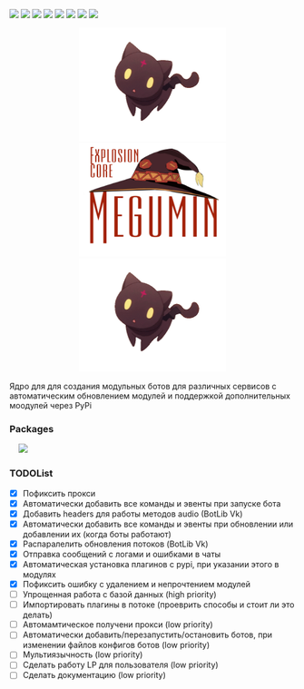 ![](https://img.shields.io/github/pipenv/locked/python-version/EdwardFuchs/MeguminExplosionCore)
![](https://img.shields.io/github/license/EdwardFuchs/MeguminExplosionCore)
![](https://badges.pufler.dev/visits/EdwardFuchs/MeguminExplosionCore)
![](https://img.shields.io/github/repo-size/EdwardFuchs/MeguminExplosionCore)
![](https://img.shields.io/tokei/lines/github/EdwardFuchs/MeguminExplosionCore)
![](https://img.shields.io/scrutinizer/quality/g/EdwardFuchs/MeguminExplosionCore)
![](https://img.shields.io/github/commit-activity/m/EdwardFuchs/MeguminExplosionCore)
![](https://img.shields.io/github/last-commit/EdwardFuchs/MeguminExplosionCore)


<p align="center">
  <img src="https://raw.githubusercontent.com/EdwardFuchs/EdwardFuchs/main/original_clear_2.gif" height="200px" width="260px" />
  <img src="https://raw.githubusercontent.com/EdwardFuchs/EdwardFuchs/main/logo_MEC_2.svg" height="200px" width="260px" />
  <img src="https://raw.githubusercontent.com/EdwardFuchs/EdwardFuchs/main/original_clear_2.gif" height="200px" width="260px" />
</p>

Ядро для для создания модульных ботов для различных сервисов с автоматическим обновлением модулей и поддержкой дополнительных моодулей через PyPi

### Packages
<p>&nbsp;&nbsp;&nbsp;&nbsp;<a href="https://pypi.org/project/watchdog/"><img src="https://img.shields.io/github/pipenv/locked/dependency-version/EdwardFuchs/MeguminExplosionCore/watchdog" /></a></p>

### TODOList
- [X] Пофиксить прокси
- [X] Автоматически добавить все команды и эвенты при запуске бота
- [X] Добавить headers для работы методов audio (BotLib Vk)
- [X] Автоматически добавить все команды и эвенты при обновлении или добавлении их (когда боты работают)
- [X] Распаралелить обновления потоков (BotLib Vk)
- [X] Отправка сообщений с логами и ошибками в чаты
- [X] Автоматическая установка плагинов с pypi, при указании этого в модулях
- [X] Пофиксить ошибку с удалением и непрочтением модулей
- [ ] Упрощенная работа с базой данных (high priority)
- [ ] Импортировать плагины в потоке (проеврить способы и стоит ли это делать)
- [ ] Автомамтическое получени прокси (low priority)
- [ ] Автоматически добавить/перезапустить/остановить ботов, при изменении файлов  конфигов ботов (low priority)
- [ ] Мультиязычность (low priority)
- [ ] Сделать работу LP для пользователя (low priority)
- [ ] Сделать документацию (low priority)

